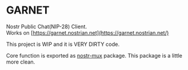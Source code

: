 # GARNET

Nostr Public Chat(NIP-28) Client.  
Works on [https://garnet.nostrian.net](https://garnet.nostrian.net/)

This project is WIP and it is VERY DIRTY code.  

Core function is exported as [nostr-mux](https://github.com/murakmii/nostr-mux) package.
This package is a little more clean.
